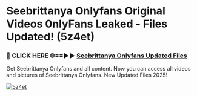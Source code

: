 # Seebrittanya Onlyfans Original Videos 0nlyFans Leaked - Files Updated! (5z4et)

<h3>🔴 CLICK HERE 🌐==►► <a href="https://tinyurl.com/2wckxsce" rel="nofollow">Seebrittanya Onlyfans Updated Files</a></h3>

Get Seebrittanya Onlyfans and all content. Now you can access all videos and pictures of Seebrittanya Onlyfans. New Updated Files 2025!

[![5z4et](https://i.imgur.com/AFduVYN.gif)](https://tinyurl.com/2wckxsce)
